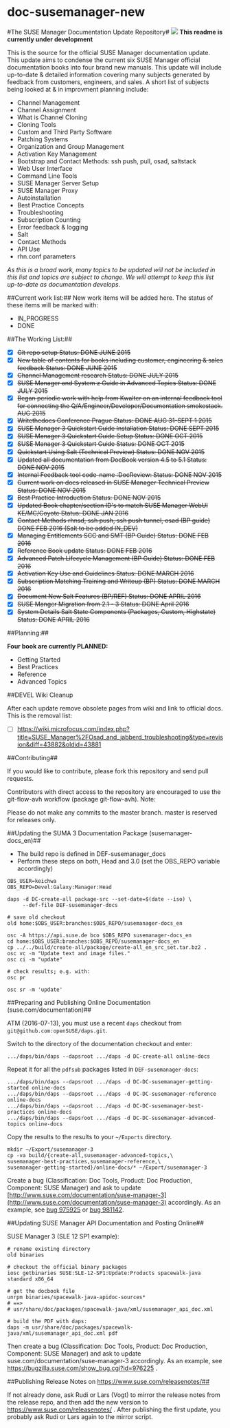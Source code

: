 # doc-susemanager-new

#The SUSE Manager Documentation Update Repository#
![](http://i560.photobucket.com/albums/ss45/joecayouette/docuimage_2.png)
**This readme is currently under development**

This is the source for the official SUSE Manager documentation update.
This update aims to condense the current six SUSE Manager official documentation books into four brand new manuals. This update will include up-to-date & detailed information covering many subjects generated by feedback from customers, engineers, and sales. A short list of subjects being looked at & in improvment planning include:

* Channel Management
* Channel Assignment
* What is Channel Cloning 
* Cloning Tools
* Custom and Third Party Software
* Patching Systems
* Organization and Group Management
* Activation Key Management
* Bootstrap and Contact Methods: ssh push, pull, osad, saltstack
* Web User Interface
* Command Line Tools
* SUSE Manager Server Setup
* SUSE Manager Proxy
* Autoinstallation
* Best Practice Concepts
* Troubleshooting
* Subscription Counting
* Error feedback & logging
* Salt
* Contact Methods
* API Use
* rhn.conf parameters




*As this is a broad work, many topics to be updated will not be included in this list and topics are subject to change. We will attempt to keep this list up-to-date as documentation develops.*
 
##Current work list:##
New work items will be added here. The status of these items will be marked with:

* IN_PROGRESS
* DONE

##The Working List:##

- [x] ~~Git repo setup Status: DONE JUNE 2015~~
- [x] ~~New table of contents for books including customer, engineering & sales feedback Status: DONE JUNE 2015~~
- [x] ~~Channel Management research Status: DONE JULY 2015~~
- [x] ~~SUSE Manager and System z Guide in Advanced Topics Status: DONE JULY 2015~~
- [x] ~~Began periodic work with help from Kwalter on an internal feedback tool for connecting the                                     Q/A/Engineer/Developer/Documentation smokestack. AUG 2015~~
- [x] ~~Writethedocs Conference Prague Status: DONE AUG 31-SEPT 1 2015~~
- [x] ~~SUSE Manager 3 Quickstart Guide Installation Status: DONE SEPT 2015~~
- [x] ~~SUSE Manager 3 Quickstart Guide Setup Status: DONE OCT 2015~~
- [x] ~~SUSE Manager 3 Quickstart Guide Status: DONE OCT 2015~~
- [x] ~~Quickstart Using Salt (Technical Preview) Status: DONE NOV 2015~~
- [x] ~~Updated all documentation from DocBook version 4.5 to 5.1 Status: DONE NOV 2015~~
- [x] ~~Internal Feedback tool code-name :DocReview:  Status: DONE NOV 2015~~
- [x] ~~Current work on docs released in SUSE Manager Technical Preview Status: DONE NOV 2015~~
- [x] ~~Best Practice Introduction Status: DONE NOV 2015~~
- [x] ~~Updated Book chapter/section ID's to match SUSE Manager WebUI KE/MC/Coyote Status: DONE JAN 2016~~
- [x] ~~Contact Methods rhnsd, ssh push, ssh push tunnel, osad (BP guide) DONE FEB 2016
      (Salt to be added IN_DEV)~~
- [x] ~~Managing Entitlements SCC and SMT (BP Guide) Status: DONE FEB 2016~~
- [x] ~~Reference Book update Status: DONE FEB 2016~~
- [x] ~~Advanced Patch Lifecycle Management (BP Guide) Status: DONE FEB 2016~~
- [x] ~~Activation Key Use and Guidelines Status: DONE MARCH 2016~~
- [x] ~~Subscription Matching Training and Writeup (BP) Status: DONE MARCH 2016~~
- [x] ~~Document New Salt Features (BP/REF) Status: DONE APRIL 2016~~
- [x] ~~SUSE Manger Migration from 2.1 - 3 Status: DONE April 2016~~
- [x] ~~System Details Salt State Components (Packages, Custom, Highstate) Status: DONE APRIL 2016~~

##Planning:##

**Four book are currently PLANNED:**
* Getting Started
* Best Practices
* Reference
* Advanced Topics


##DEVEL Wiki Cleanup

After each update remove obsolete pages from wiki and link to official docs. This is the removal list:

- [ ] https://wiki.microfocus.com/index.php?title=SUSE_Manager%2FOsad_and_jabberd_troubleshooting&type=revision&diff=43882&oldid=43881

##Contributing##

If you would like to contribute, please fork this repository and send pull requests.

Contributors with direct access to the repository are encouraged to use the git-flow-avh workflow (package git-flow-avh).
Note:
	
Please do not make any commits to the master branch. master is reserved for releases only. 


##Updating the SUMA 3 Documentation Package (susemanager-docs_en)##

* The build repo is defined in DEF-susemanager_docs
* Perform these steps on both, Head and 3.0 (set the OBS_REPO variable accordingly)


```
OBS_USER=keichwa
OBS_REPO=Devel:Galaxy:Manager:Head

daps -d DC-create-all package-src --set-date=$(date --iso) \
     --def-file DEF-susemanager-docs

# save old checkout
old home:$OBS_USER:branches:$OBS_REPO/susemanager-docs_en

osc -A https://api.suse.de bco $OBS_REPO susemanager-docs_en
cd home:$OBS_USER:branches:$OBS_REPO/susemanager-docs_en
cp ../../build/create-all/package/create-all_en_src_set.tar.bz2 .
osc vc -m "Update text and image files."
osc ci -m "update"

# check results; e.g. with:
osc pr

osc sr -m 'update'

```



##Preparing and Publishing Online Documentation (suse.com/documentation)##

ATM (2016-07-13), you must use a recent `daps` checkout from
`git@github.com:openSUSE/daps.git`.

Switch to the directory of the documentation checkout and enter:

```
.../daps/bin/daps --dapsroot .../daps -d DC-create-all online-docs
```

Repeat it for all the `pdfsub` packages listed in `DEF-susemanager-docs`:

```
.../daps/bin/daps --dapsroot .../daps -d DC-DC-susemanager-getting-started online-docs
.../daps/bin/daps --dapsroot .../daps -d DC-DC-susemanager-reference online-docs
.../daps/bin/daps --dapsroot .../daps -d DC-DC-susemanager-best-practices online-docs
.../daps/bin/daps --dapsroot .../daps -d DC-DC-susemanager-advanced-topics online-docs
```

Copy the results to the results to your `~/Exports` directory.

```
mkdir ~/Export/susemanager-3
cp -va build/{create-all,susemanager-advanced-topics,\
susemanager-best-practices,susemanager-reference,\
susemanager-getting-started}/online-docs/* ~/Export/susemanager-3 
```

Create a bug (Classification: Doc Tools, Product: Doc Production,
Component: SUSE Manager) and ask to update
[http://www.suse.com/documentation/suse-manager-3](http://www.suse.com/documentation/suse-manager-3)
accordingly.  As an example, see [bug
975925](https://bugzilla.suse.com/show_bug.cgi?id=975925) or [bug
981142](https://bugzilla.suse.com/show_bug.cgi?id=981142).


##Updating SUSE Manager API Documentation and Posting Online##

SUSE Manager 3 (SLE 12 SP1 example):

```
# rename existing directory
old binaries

# checkout the official binary packages
iosc getbinaries SUSE:SLE-12-SP1:Update:Products spacewalk-java standard x86_64

# get the docbook file
unrpm binaries/spacewalk-java-apidoc-sources*
# ==>
# usr/share/doc/packages/spacewalk-java/xml/susemanager_api_doc.xml

# build the PDF with daps:
daps -m usr/share/doc/packages/spacewalk-java/xml/susemanager_api_doc.xml pdf
```

Then create a bug (Classification: Doc Tools, Product: Doc Production,
Component: SUSE Manager) and ask to update
suse.com/documentation/suse-manager-3 accordingly.  As an example, see
https://bugzilla.suse.com/show_bug.cgi?id=976225 .

##Publishing Release Notes on https://www.suse.com/releasenotes/##

If not already done, ask Rudi or Lars (Vogt) to mirror the release notes
from the release repo, and then add the new version to
https://www.suse.com/releasenotes/ .  After publishing the first update,
you probably ask Rudi or Lars again to the mirror script.
